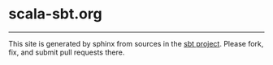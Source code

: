 # scala-sbt.org

---

This site is generated by sphinx from sources in the [sbt project](https://github.com/harrah/xsbt).
Please fork, fix, and submit pull requests there.
